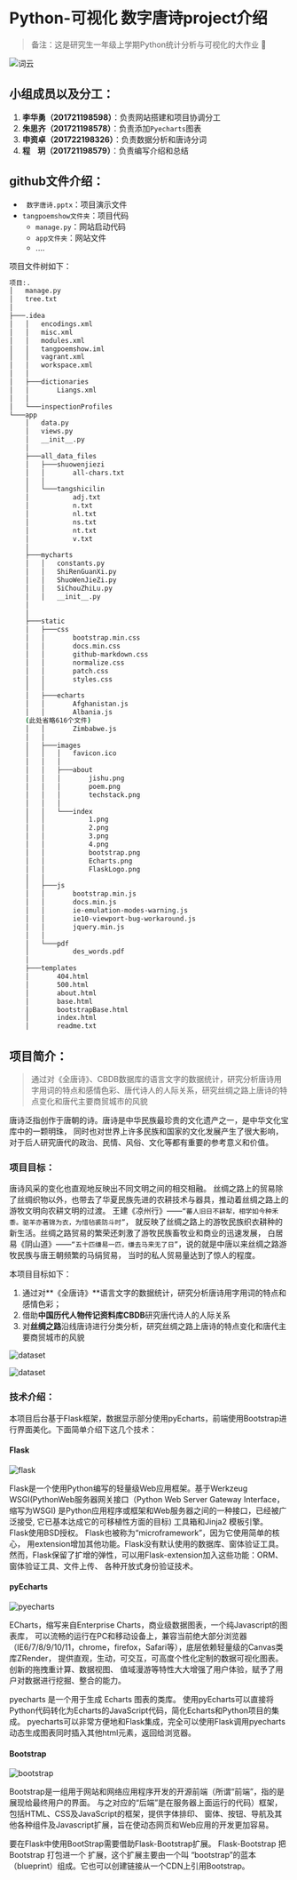 # Python-可视化 数字唐诗project介绍 
> 备注：这是研究生一年级上学期Python统计分析与可视化的大作业 :new_moon_with_face:

![词云](./images/词云.png)
## 小组成员以及分工：
1. **李华勇（201721198598）**：负责网站搭建和项目协调分工
2. **朱思齐（201721198578）**：负责添加`Pyecharts`图表
3. **申资卓（201722198326）**：负责数据分析和唐诗分词
4. **程&nbsp;&nbsp;&nbsp;&nbsp;玥（201721198579）**：负责编写介绍和总结
## github文件介绍：
* ` 数字唐诗.pptx`：项目演示文件
* `tangpoemshow文件夹`：项目代码
	* `manage.py`：网站启动代码
	* `app文件夹`：网站文件
	* ....

项目文件树如下：
```bash
项目:.
│   manage.py
│   tree.txt
│
├───.idea
│   │   encodings.xml
│   │   misc.xml
│   │   modules.xml
│   │   tangpoemshow.iml
│   │   vagrant.xml
│   │   workspace.xml
│   │
│   ├───dictionaries
│   │       Liangs.xml
│   │
│   └───inspectionProfiles
└───app
    │   data.py
    │   views.py
    │   __init__.py
    │
    ├───all_data_files
    │   ├───shuowenjiezi
    │   │       all-chars.txt
    │   │
    │   └───tangshicilin
    │           adj.txt
    │           n.txt
    │           nl.txt
    │           ns.txt
    │           nt.txt
    │           v.txt
    │
    ├───mycharts
    │   │   constants.py
    │   │   ShiRenGuanXi.py
    │   │   ShuoWenJieZi.py
    │   │   SiChouZhiLu.py
    │   │   __init__.py
    │
    │
    ├───static
    │   ├───css
    │   │       bootstrap.min.css
    │   │       docs.min.css
    │   │       github-markdown.css
    │   │       normalize.css
    │   │       patch.css
    │   │       styles.css
    │   │
    │   ├───echarts
    │   │       Afghanistan.js
    │   │       Albania.js
	(此处省略616个文件)
    │   │       Zimbabwe.js
    │   │
    │   ├───images
    │   │   │   favicon.ico
    │   │   │
    │   │   ├───about
    │   │   │       jishu.png
    │   │   │       poem.png
    │   │   │       techstack.png
    │   │   │
    │   │   └───index
    │   │           1.png
    │   │           2.png
    │   │           3.png
    │   │           4.png
    │   │           bootstrap.png
    │   │           Echarts.png
    │   │           FlaskLogo.png
    │   │
    │   ├───js
    │   │       bootstrap.min.js
    │   │       docs.min.js
    │   │       ie-emulation-modes-warning.js
    │   │       ie10-viewport-bug-workaround.js
    │   │       jquery.min.js
    │   │
    │   └───pdf
    │           des_words.pdf
    │
    ├───templates
    │       404.html
    │       500.html
    │       about.html
    │       base.html
    │       bootstrapBase.html
    │       index.html
    │       readme.txt
```
## 项目简介：
>通过对《全唐诗》、CBDB数据库的语言文字的数据统计，研究分析唐诗用字用词的特点和感情色彩、唐代诗人的人际关系，研究丝绸之路上唐诗的特点变化和唐代主要商贸城市的风貌

唐诗泛指创作于唐朝的诗。唐诗是中华民族最珍贵的文化遗产之一，是中华文化宝库中的一颗明珠， 同时也对世界上许多民族和国家的文化发展产生了很大影响，对于后人研究唐代的政治、民情、风俗、文化等都有重要的参考意义和价值。
### 项目目标：
唐诗风采的变化也直观地反映出不同文明之间的相交相融。 丝绸之路上的贸易除了丝绸织物以外，也带去了华夏民族先进的农耕技术与器具，推动着丝绸之路上的游牧文明向农耕文明的过渡。 王建《凉州行》——`“蕃人旧日不耕犁，相学如今种禾黍。驱羊亦著锦为衣，为惜毡裘防斗时”`， 就反映了丝绸之路上的游牧民族织衣耕种的新生活。丝绸之路贸易的繁荣还刺激了游牧民族畜牧业和商业的迅速发展， 白居易《阴山道》——`“五十匹缣易一匹，缣去马来无了日”`，说的就是中唐以来丝绸之路游牧民族与唐王朝频繁的马绢贸易， 当时的私人贸易量达到了惊人的程度。

本项目目标如下：

1.  通过对**《全唐诗》**语言文字的数据统计，研究分析唐诗用字用词的特点和感情色彩；
2.  借助**中国历代人物传记资料库CBDB**研究唐代诗人的人际关系
3.  对**丝绸之路**沿线唐诗进行分类分析，研究丝绸之路上唐诗的特点变化和唐代主要商贸城市的风貌

![dataset](./images/数据1.png)

![dataset](./images/数据2.png)

### 技术介绍：
本项目后台基于Flask框架，数据显示部分使用pyEcharts，前端使用Bootstrap进行界面美化。下面简单介绍下这几个技术：
#### Flask
![flask](./images/FlaskLogo.png)

Flask是一个使用Python编写的轻量级Web应用框架。基于Werkzeug WSGI(PythonWeb服务器网关接口（Python Web Server Gateway Interface，缩写为WSGI) 是Python应用程序或框架和Web服务器之间的一种接口，已经被广泛接受, 它已基本达成它的可移植性方面的目标) 工具箱和Jinja2 模板引擎。 Flask使用BSD授权。 Flask也被称为“microframework”，因为它使用简单的核心， 用extension增加其他功能。Flask没有默认使用的数据库、窗体验证工具。 然而，Flask保留了扩增的弹性，可以用Flask-extension加入这些功能：ORM、窗体验证工具、文件上传、 各种开放式身份验证技术。
#### pyEcharts
![pyecharts](./images/Echarts.png)

ECharts，缩写来自Enterprise Charts，商业级数据图表，一个纯Javascript的图表库， 可以流畅的运行在PC和移动设备上，兼容当前绝大部分浏览器 （IE6/7/8/9/10/11，chrome，firefox，Safari等），底层依赖轻量级的Canvas类库ZRender， 提供直观，生动，可交互，可高度个性化定制的数据可视化图表。创新的拖拽重计算、数据视图、 值域漫游等特性大大增强了用户体验，赋予了用户对数据进行挖掘、整合的能力。

pyecharts 是一个用于生成 Echarts 图表的类库。 使用pyEcharts可以直接将Python代码转化为Echarts的JavaScript代码，简化Echarts和Python项目的集成。 pyecharts可以非常方便地和Flask集成，完全可以使用Flask调用pyecharts动态生成图表同时插入其他html元素，返回给浏览器。
#### Bootstrap
![bootstrap](./images/bootstrap.png)

Bootstrap是一组用于网站和网络应用程序开发的开源前端（所谓“前端”，指的是展现给最终用户的界面。 与之对应的“后端”是在服务器上面运行的代码）框架，包括HTML、CSS及JavaScript的框架，提供字体排印、 窗体、按钮、导航及其他各种组件及Javascript扩展，旨在使动态网页和Web应用的开发更加容易。

要在Flask中使用BootStrap需要借助Flask-Bootstrap扩展。 Flask-Bootstrap 把 Bootstrap 打包进一个 扩展，这个扩展主要由一个叫 “bootstrap”的蓝本（blueprint）组成。它也可以创建链接从一个CDN上引用Bootstrap。
